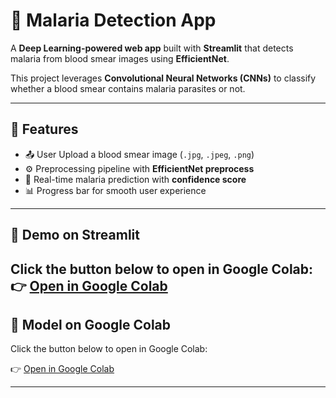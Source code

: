 # 🦟 Malaria Detection App

A **Deep Learning-powered web app** built with **Streamlit** that detects malaria from blood smear images using **EfficientNet**.

This project leverages **Convolutional Neural Networks (CNNs)** to classify whether a blood smear contains malaria parasites or not.

---

## 🚀 Features
- 📤 User Upload a blood smear image (`.jpg`, `.jpeg`, `.png`)  
- ⚙️ Preprocessing pipeline with **EfficientNet preprocess**  
- 🔬 Real-time malaria prediction with **confidence score**  
- 📊 Progress bar for smooth user experience  
---

## 📌 Demo on Streamlit 
Click the button below to open in Google Colab:  
👉 [Open in Google Colab]([YOUR_COLAB_LINK_HERE](_))
---

## 📌 Model  on Google Colab

Click the button below to open in Google Colab:  

👉 [Open in Google Colab]([YOUR_COLAB_LINK_HERE](https://colab.research.google.com/drive/1_Qv5Y0srI8LaQaVn8atSUXN7ic6orlxN#scrollTo=j0oGzyZe2O8_))

---
